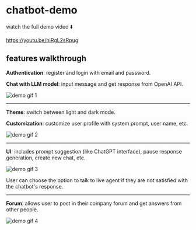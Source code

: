 # chatbot-demo
watch the full demo video ⬇️

https://youtu.be/niRgL2sRpug

## features walkthrough
**Authentication**: register and login with email and password.

**Chat with LLM model**: input message and get response from OpenAI API.

![demo gif 1](https://media.giphy.com/media/gmp4uyuNzivPMukbV0/giphy.gif)

------

**Theme**: switch between light and dark mode.

**Customization**: customize user profile with system prompt, user name, etc.

![demo gif 2](https://media.giphy.com/media/JVOOBgnPtFcnHgH0M7/giphy.gif)

------

**UI**: includes prompt suggestion (like ChatGPT interface), pause response generation, create new chat, etc.

![demo gif 3](https://media.giphy.com/media/If9lOOxOiNjEgEw1IV/giphy.gif)

User can choose the option to talk to live agent if they are not satisfied with the chatbot's response.

------

**Forum**: allows user to post in their company forum and get answers from other people. 

![demo gif 4](https://media.giphy.com/media/8lB3FEQrbf4mXk413l/giphy.gif)
